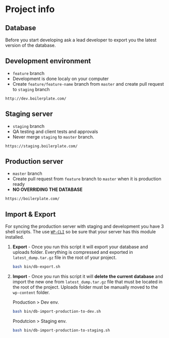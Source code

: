 # Project info

## Database
Before you start developing ask a lead developer to export you the latest version of the database.

## Development environment
  * `feature` branch
  * Development is done localy on your computer
  * Create `feature/feature-name` branch from `master` and create pull request to `staging` branch
  ```
  http://dev.boilerplate.com/
  ```

## Staging server
  * `staging` branch
  * QA testing and client tests and approvals
  * Never merge `staging` to `master` branch.
  ```
  https://staging.boilerplate.com/
  ```

## Production server
  * `master` branch
  * Create pull request from `feature` branch to `master` when it is production ready
  * **NO OVERRIDING THE DATABASE**
  ```
  https://boilerplate.com/
  ```

## Import & Export
For syncing the production server with staging and development you have 3 shell scripts.
The use [`WP-CLI`](https://wp-cli.org/) so be sure that your server has this module installed.

1. **Export** - Once you run this script it will export your database and uploads folder. Everything is compressed and exported in `latest_dump.tar.gz` file in the root of your project.

    ```bash
    bash bin/db-export.sh
    ```
2. **Import** - Once you run this script it will  **delete the current database** and import the new one from `latest_dump.tar.gz` file that must be located in the root of the project. Uploads folder must be manually moved to the `wp-content` folder.

    Production > Dev env.
    ```bash
    bash bin/db-import-production-to-dev.sh
    ```

    Produtcion > Staging env.
    ```bash
    bash bin/db-import-production-to-staging.sh
    ```
